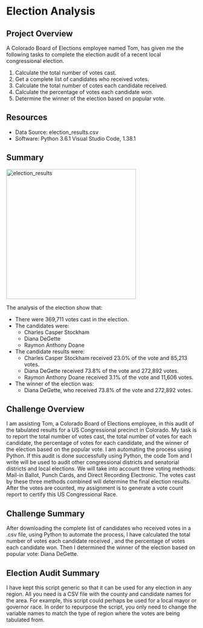 # Election Analysis

## Project Overview
A Colorado Board of Elections employee named Tom, has given me the following tasks to complete the election audit of a recent local congressional election.

1. Calculate the total number of votes cast.
2. Get a complete list of candidates who received votes.
3. Calculate the total number of cotes each candidate received.
4. Calculate the percentage of votes each candidate won.
5. Determine the winner of the election based on popular vote.

## Resources
- Data Source: election_results.csv
- Software: Python 3.6.1 Visual Studio Code, 1.38.1

## Summary
<img width="343" alt="election_results" src="https://user-images.githubusercontent.com/85920136/148452931-6aee4372-8637-4f97-92d5-27ac0c86c3d8.png">


The analysis of the election show that:
- There were 369,711 votes cast in the election.
- The candidates were:
    - Charles Casper Stockham
    - Diana DeGette
    - Raymon Anthony Doane
- The candidate results were:
    - Charles Casper Stockham received 23.0% of the vote and 85,213 votes.
    - Diana DeGette received 73.8% of the vote and 272,892 votes.
    - Raymon Anthony Doane received 3.1% of the vote and 11,606 votes.
- The winner of the election was:
    - Diana DeGette, who received 73.8% of the vote and 272,892 votes.

## Challenge Overview
I am assisting Tom, a Colorado Board of Elections employee, in this audit of the tabulated results for a US Congressional precinct in Colorado. My task is to report the total number of votes cast, the total number of votes for each candidate, the percentage of votes for each candidate, and the winner of the election based on the popular vote. I am automating the process using Python. If this audit is done successfully using Python, the code Tom and I write will be used to audit other congressional districts and senatorial districts and local elections. We will take into account three voting methods: Mail-in Ballot, Punch Cards, and Direct Recording Electronic. The votes cast by these three methods combined will determine the final election results. After the votes are counted, my assignment is to generate a vote count report to certify this US Congressional Race. 
## Challenge Summary
After downloading the complete list of candidates who received votes in a .csv file, using Python to automate the process, I have calculated the total number of votes each candidate received , and the percentage of votes each candidate won. Then I determined the winner of the election based on popular vote: Diana DeGette. 

## Election Audit Summary
I have kept this script generic so that it can be used for any election in any region. All you need is a CSV file with the county and candidate names for the area. For example, this script could perhaps be used for a local mayor or governor race. In order to repurpose the script, you only need to change the variable names to match the type of region where the votes are being tabulated from. 
